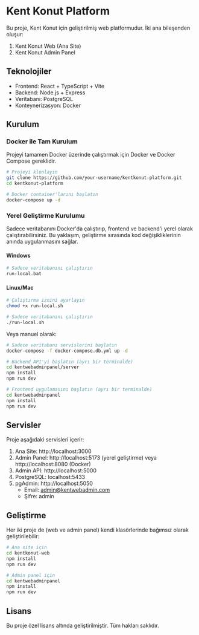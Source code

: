 # Kent Konut Platform

Bu proje, Kent Konut için geliştirilmiş web platformudur. İki ana bileşenden oluşur:

1. Kent Konut Web (Ana Site)
2. Kent Konut Admin Panel

## Teknolojiler

- Frontend: React + TypeScript + Vite
- Backend: Node.js + Express
- Veritabanı: PostgreSQL
- Konteynerizasyon: Docker

## Kurulum

### Docker ile Tam Kurulum

Projeyi tamamen Docker üzerinde çalıştırmak için Docker ve Docker Compose gereklidir.

```bash
# Projeyi klonlayın
git clone https://github.com/your-username/kentkonut-platform.git
cd kentkonut-platform

# Docker container'larını başlatın
docker-compose up -d
```

### Yerel Geliştirme Kurulumu

Sadece veritabanını Docker'da çalıştırıp, frontend ve backend'i yerel olarak çalıştırabilirsiniz. Bu yaklaşım, geliştirme sırasında kod değişikliklerinin anında uygulanmasını sağlar.

#### Windows

```bash
# Sadece veritabanını çalıştırın
run-local.bat
```

#### Linux/Mac

```bash
# Çalıştırma iznini ayarlayın
chmod +x run-local.sh

# Sadece veritabanını çalıştırın
./run-local.sh
```

Veya manuel olarak:

```bash
# Sadece veritabanı servislerini başlatın
docker-compose -f docker-compose.db.yml up -d

# Backend API'yi başlatın (ayrı bir terminalde)
cd kentwebadminpanel/server
npm install
npm run dev

# Frontend uygulamasını başlatın (ayrı bir terminalde)
cd kentwebadminpanel
npm install
npm run dev
```

## Servisler

Proje aşağıdaki servisleri içerir:

1. Ana Site: http://localhost:3000
2. Admin Panel: http://localhost:5173 (yerel geliştirme) veya http://localhost:8080 (Docker)
3. Admin API: http://localhost:5000
4. PostgreSQL: localhost:5433
5. pgAdmin: http://localhost:5050
   - Email: admin@kentwebadmin.com
   - Şifre: admin

## Geliştirme

Her iki proje de (web ve admin panel) kendi klasörlerinde bağımsız olarak geliştirilebilir:

```bash
# Ana site için
cd kentkonut-web
npm install
npm run dev

# Admin panel için
cd kentwebadminpanel
npm install
npm run dev
```

## Lisans

Bu proje özel lisans altında geliştirilmiştir. Tüm hakları saklıdır. 